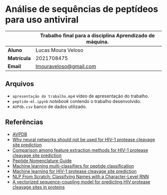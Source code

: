 # Análise de sequências de peptídeos para uso antiviral

| |Trabalho final para a disciplina Aprendizado de máquina.|
|-|-|
|**Aluno**|Lucas Moura Veloso|
|**Matrícula**|2021708475|
|**Email**|lmouraveloso@gmail.com|

## Arquivos
- `apresentação do trabalho.mp4` vídeo de apresentação do trabalho.
- `peptide-ml.ipynb` *notebook* contendo o trabalho desenvolvido.
- `AVPdb.csv` banco de dados utilizado.

## Referências
- [AVPDB](http://crdd.osdd.net/servers/avpdb/index.php)
- [Why neural networks should not be used for HIV-1 protease cleavage site prediction](https://academic.oup.com/bioinformatics/article/20/11/1702/300130?login=false)
- [Comparison among feature extraction methods for HIV-1 protease cleavage site prediction](https://www.sciencedirect.com/science/article/pii/S0031320305004152?via=ihub#bib4)
- [Peptide Nomenclature Guide](https://www.tocris.com/resources/peptide-nomenclature-guide)
- [Machine learning multi-classifiers for peptide classification](https://link.springer.com/article/10.1007/s00521-007-0170-2)
- [Machine learning for HIV-1 protease cleavage site prediction](https://www.sciencedirect.com/science/article/abs/pii/S0167865506000717)
- [NLP From Scratch: Classifying Names with a Character-Level RNN](https://pytorch.org/tutorials/intermediate/char_rnn_classification_tutorial.html)
- [A vectorized sequence-coupling model for predicting HIV protease cleavage sites in proteins](https://www.sciencedirect.com/science/article/pii/S0021925819852857?ref=pdf_download&fr=RR-2&rr=7284ca831991356b)